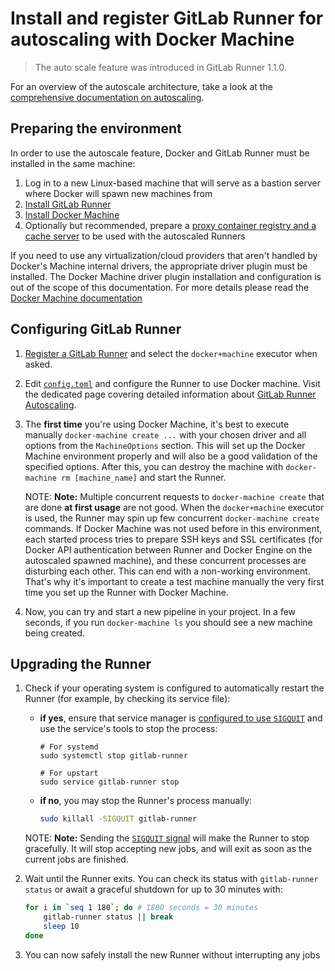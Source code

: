 # Install and register GitLab Runner for autoscaling with Docker Machine

> The auto scale feature was introduced in GitLab Runner 1.1.0.

For an overview of the autoscale architecture, take a look at the
[comprehensive documentation on autoscaling](../configuration/autoscale.md).

## Preparing the environment

In order to use the autoscale feature, Docker and GitLab Runner must be
installed in the same machine:

1. Log in to a new Linux-based machine that will serve as a bastion server
   where Docker will spawn new machines from
1. [Install GitLab Runner](../install/index.md)
1. [Install Docker Machine](https://docs.docker.com/machine/install-machine/)
1. Optionally but recommended, prepare a
   [proxy container registry and a cache server](../install/registry_and_cache_servers.md)
   to be used with the autoscaled Runners

If you need to use any virtualization/cloud providers that aren't handled by
Docker's Machine internal drivers, the appropriate driver plugin must be
installed. The Docker Machine driver plugin installation and configuration is
out of the scope of this documentation. For more details please read the
[Docker Machine documentation](https://docs.docker.com/machine/)

## Configuring GitLab Runner

1. [Register a GitLab Runner](../register/index.md#gnulinux) and select the
   `docker+machine` executor when asked.
1. Edit [`config.toml`](../commands/README.md#configuration-file) and configure
   the Runner to use Docker machine. Visit the dedicated page covering detailed
   information about [GitLab Runner Autoscaling](../configuration/autoscale.md).
1. The **first time** you're using Docker Machine, it's best to execute manually
   `docker-machine create ...` with your chosen driver and all options from the
   `MachineOptions` section. This will set up the Docker Machine environment
   properly and will also be a good validation of the specified options.
   After this, you can destroy the machine with `docker-machine rm [machine_name]`
   and start the Runner.

    NOTE: **Note:**
    Multiple concurrent requests to `docker-machine create` that are done
    **at first usage** are not good. When the `docker+machine` executor is used,
    the Runner may spin up few concurrent `docker-machine create` commands. If
    Docker Machine was not used before in this environment, each started process
    tries to prepare SSH keys and SSL certificates (for Docker API authentication
    between Runner and Docker Engine on the autoscaled spawned machine), and these
    concurrent processes are disturbing each other. This can end with a non-working
    environment. That's why it's important to create a test machine manually the
    very first time you set up the Runner with Docker Machine.

1. Now, you can try and start a new pipeline in your project. In a few seconds,
   if you run `docker-machine ls` you should see a new machine being created.

## Upgrading the Runner

1. Check if your operating system is configured to automatically restart the
   Runner (for example, by checking its service file):
    - **if yes**, ensure that service manager is [configured to use `SIGQUIT`](../configuration/init.md)
      and use the service's tools to stop the process:
        ```
        # For systemd
        sudo systemctl stop gitlab-runner

        # For upstart
        sudo service gitlab-runner stop
        ```
    - **if no**, you may stop the Runner's process manually:

        ```bash
        sudo killall -SIGQUIT gitlab-runner
        ```

    NOTE: **Note:**
    Sending the [`SIGQUIT` signal](../commands/README.md#signals) will make the
    Runner to stop gracefully. It will stop accepting new jobs, and will exit
    as soon as the current jobs are finished.

1. Wait until the Runner exits. You can check its status with `gitlab-runner status`
    or await a graceful shutdown for up to 30 minutes with:

    ```bash
    for i in `seq 1 180`; do # 1800 seconds = 30 minutes
        gitlab-runner status || break
        sleep 10
    done
    ```

1. You can now safely install the new Runner without interrupting any jobs
